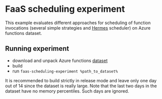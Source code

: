 # FaaS scheduling experiment
This example evaluates different approaches for scheduling of function invocations (several simple strategies and [Hermes](https://arxiv.org/abs/2111.07226) scheduler) on Azure functions dataset.
## Running experiment
- download and unpack Azure functions [dataset](https://github.com/Azure/AzurePublicDataset/blob/master/AzureFunctionsDataset2019.md)
- build
- run `faas-scheduling-experiment %path_to_dataset%`

It is recommended to build strictly in release mode and leave only one day out of 14 since the dataset is really large.
Note that the last two days in the dataset have no memory percentiles. Such days are ignored.
